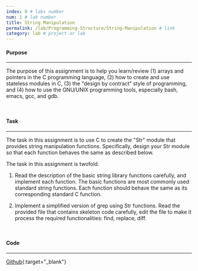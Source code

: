 ```yaml
---
index: 0 # labs number
num: 1 # lab number
title: String Manipulation
permalink: /lab/Programming-Structure/String-Manipulation # link
category: lab # project or lab
---
```


#### **Purpose**

---

The purpose of this assignment is to help you learn/review (1) arrays and pointers in the C programming language, (2) how to create and use stateless modules in C, (3) the "design by contract" style of programming, and (4) how to use the GNU/UNIX programming tools, especially bash, emacs, gcc, and gdb.

<br>

#### **Task**

---

The task in this assignment is to use C to create the "Str" module that provides string manipulation functions. Specifically, design your Str module so that each function behaves the same as described below.

The task in this assignment is twofold.

1. Read the description of the basic string library functions carefully, and implement each function. The basic functions are most commonly used standard string functions. Each function should behave the same as its corresponding standard C function.

2. Implement a simplified version of grep using Str functions. Read the provided file that contains skeleton code carefully, edit the file to make it process the required functionalities: find, replace, diff.

<br>

#### **Code**

---

[Github](https://github.com/Heejinee3/Programming-Structure/tree/master/String%20Manipulation){:target="\_blank"}
